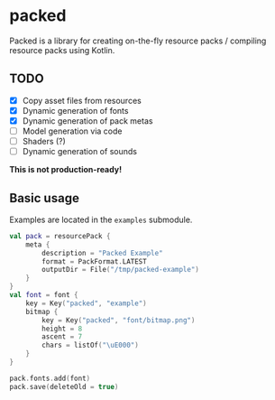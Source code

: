 # packed
Packed is a library for creating on-the-fly resource packs / compiling resource packs using Kotlin.

## TODO

- [x] Copy asset files from resources
- [x] Dynamic generation of fonts
- [x] Dynamic generation of pack metas
- [ ] Model generation via code
- [ ] Shaders (?)
- [ ] Dynamic generation of sounds

**This is not production-ready!**

## Basic usage

Examples are located in the `examples` submodule.

```kotlin
val pack = resourcePack {
    meta {
        description = "Packed Example"
        format = PackFormat.LATEST
        outputDir = File("/tmp/packed-example")
    }
}
val font = font {
    key = Key("packed", "example")
    bitmap {
        key = Key("packed", "font/bitmap.png")
        height = 8
        ascent = 7
        chars = listOf("\uE000")
    }
}

pack.fonts.add(font)
pack.save(deleteOld = true)
```